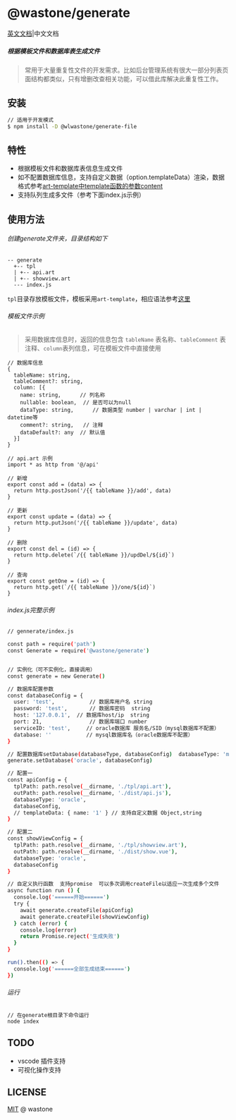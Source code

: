 # @wastone/generate
[英文文档](README.md)|中文文档

##### 根据模板文件和数据库表生成文件
> 常用于大量重复性文件的开发需求。比如后台管理系统有很大一部分列表页面结构都类似，只有增删改查相关功能，可以借此库解决此重复性工作。

## 安装

```bash
// 适用于开发模式
$ npm install -D @wlwastone/generate-file
```

## 特性

- 根据模板文件和数据库表信息生成文件
- 如不配置数据库信息，支持自定义数据（option.templateData）渲染，数据格式参考[art-template中template函数的参数content](https://aui.github.io/art-template/zh-cn/docs/api.html)
- 支持队列生成多文件（参考下面index.js示例）

## 使用方法

###### 创建generate文件夹，目录结构如下
```
-- generate
  +-- tpl
  | +-- api.art
  | +-- showview.art
  --- index.js
```
`tpl`目录存放模板文件，模板采用`art-template`，相应语法参考[这里](https://aui.github.io/art-template/zh-cn/docs/syntax.html)

###### 模板文件示例
> 采用数据库信息时，返回的信息包含 `tableName` 表名称、`tableComment` 表注释、`column`表列信息，可在模板文件中直接使用
```
// 数据库信息
{
  tableName: string,
  tableComment?: string,
  column: [{
    name: string,      // 列名称
    nullable: boolean,  // 是否可以为null
    dataType: string,      // 数据类型 number | varchar | int | datetime等
    comment?: string,   // 注释
    dataDefault?: any  // 默认值
  }]
}

// api.art 示例
import * as http from '@/api'

// 新增
export const add = (data) => {
  return http.postJson('/{{ tableName }}/add', data)
}

// 更新
export const update = (data) => {
  return http.putJson('/{{ tableName }}/update', data)
}

// 删除
export const del = (id) => {
  return http.delete(`/{{ tableName }}/updDel/${id}`)
}

// 查询
export const getOne = (id) => {
  return http.get(`/{{ tableName }}/one/${id}`)
}
```

###### index.js完整示例

```bash
// gennerate/index.js

const path = require('path')
const Generate = require('@wastone/generate')


// 实例化（可不实例化，直接调用）
const generate = new Generate()

// 数据库配置参数
const databaseConfig = {
  user: 'test',           // 数据库用户名 string
  password: 'test',       // 数据库密码  string
  host: '127.0.0.1',  // 数据库host/ip  string
  port: 21,               // 数据库端口 number
  serviceID: 'test',     // oracle数据库 服务名/SID（mysql数据库不配置）
  database: ''           // mysql数据库名（oracle数据库不配置）
}

// 配置数据库setDatabase(databaseType, databaseConfig)  databaseType: 'mysql' | 'oracle' | null
generate.setDatabase('oracle', databaseConfig)

// 配置一
const apiConfig = {
  tplPath: path.resolve(__dirname, './tpl/api.art'),
  outPath: path.resolve(__dirname, './dist/api.js'),
  databaseType: 'oracle',
  databaseConfig,
  // templateData: { name: '1' } // 支持自定义数据 Object,string
}

// 配置二
const showViewConfig = {
  tplPath: path.resolve(__dirname, './tpl/showview.art'),
  outPath: path.resolve(__dirname, './dist/show.vue'),
  databaseType: 'oracle',
  databaseConfig
}

// 自定义执行函数  支持promise  可以多次调用createFile以适应一次生成多个文件
async function run () {
  console.log('======开始======')
  try {
    await generate.createFile(apiConfig)
    await generate.createFile(showViewConfig)
  } catch (error) {
    console.log(error)
    return Promise.reject('生成失败')
  }
}

run().then(() => {
  console.log('======全部生成结束======')
})
```
###### 运行
```
// 在generate根目录下命令运行
node index
```

## TODO
- vscode 插件支持
- 可视化操作支持

## LICENSE
[MIT](https://github.com/liuxing/translator-cli/blob/master/LICENSE) @ wastone
